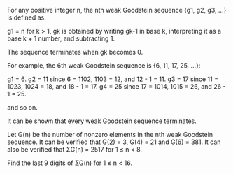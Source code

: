 

For any positive integer n, the nth weak Goodstein sequence {g1, g2, g3, ...} is defined as:

 g1 = n
 for k > 1, gk is obtained by writing gk-1 in base k, interpreting it as a base k + 1 number, and subtracting 1.

The sequence terminates when gk becomes 0.


For example, the 6th weak Goodstein sequence is {6, 11, 17, 25, ...}:

 g1 = 6.
 g2 = 11 since 6 = 1102, 1103 = 12, and 12 - 1 = 11.
 g3 = 17 since 11 = 1023, 1024 = 18, and 18 - 1 = 17.
 g4 = 25 since 17 = 1014, 1015 = 26, and 26 - 1 = 25.

and so on.


It can be shown that every weak Goodstein sequence terminates.


Let G(n) be the number of nonzero elements in the nth weak Goodstein sequence.
It can be verified that G(2) = 3, G(4) = 21 and G(6) = 381.
It can also be verified that &#931;G(n) = 2517 for 1 &#8804; n < 8.


Find the last 9 digits of &#931;G(n) for 1 &#8804; n < 16.

